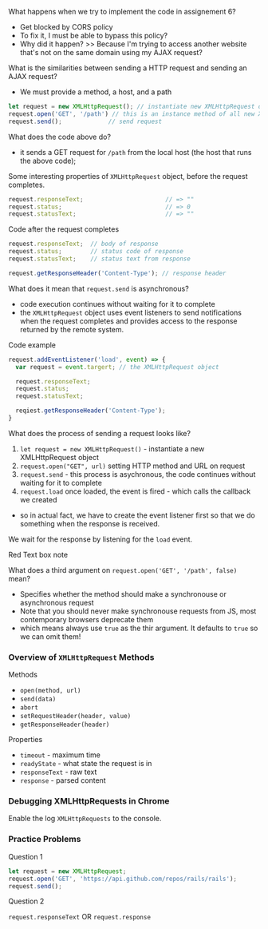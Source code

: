 
What happens when we try to implement the code in assignement 6? 
- Get blocked by CORS policy
- To fix it, I must be able to bypass this policy? 
- Why did it happen? >> Because I'm trying to access another website that's not on the same domain using my AJAX request?

What is the similarities between sending a HTTP request and sending an AJAX request? 
- We must provide a method, a host, and a path

```javascript
let request = new XMLHttpRequest(); // instantiate new XMLHttpRequest object - this is a constructor function
request.open('GET', '/path') // this is an instance method of all new XMLHttpRequest object
request.send();             // send request
```

What does the code above do? 
- it sends a GET request for `/path` from the local host (the host that runs the above code);

Some interesting properties of `XMLHttpRequest` object, before the request completes. 
```javascript
request.responseText;                       // => ""
request.status;                             // => 0
request.statusText;                         // => ""
```

Code after the request completes
```javascript
request.responseText;  // body of response
request.status;        // status code of response
request.statusText;    // status text from response

request.getResponseHeader('Content-Type'); // response header
```

What does it mean that `request.send` is asynchronous? 
- code execution continues without waiting for it to complete
- the `XMLHttpRequest` object  uses event listeners to send notifications when the request completes and provides access to the response returned by the remote system. 

Code example
```javascript
request.addEventListener('load', event) => {
  var request = event.targert; // the XMLHttpRequest object

  request.responseText; 
  request.status;
  request.statusText;

  reqiest.getResponseHeader('Content-Type');
}
```

What does the process of sending a request looks like?
1. `let request = new XMLHttpRequest()` - instantiate a new XMLHttpRequest object
2. `request.open("GET", url)` setting HTTP method and URL on request
3. `request.send` - this process is asychronous, the code continues without waiting for it to complete
4. `request.load` once loaded, the event is fired - which calls the callback we created
  - so in actual fact, we have to create the event listener first so that we do something when the response is received.

We wait for the response by listening for the `load` event.

Red Text box note

What does a third argument on `request.open('GET', '/path', false)` mean?
- Specifies whether the method should make a synchronouse or asynchronous request 
- Note that you should never make synchronouse requests from JS, most contemporary browsers deprecate them 
- which means always use `true` as the thir argument. It defaults to `true` so we can omit them!

### Overview of `XMLHttpRequest` Methods

Methods
- `open(method, url)`
- `send(data)`
- `abort`
- `setRequestHeader(header, value)`
- `getResponseHeader(header)`

Properties
- `timeout` - maximum time 
- `readyState` - what state the request is in 
- `responseText` - raw text
- `response` - parsed content

### Debugging XMLHttpRequests in Chrome

Enable the log `XMLHttpRequests` to the console. 

### Practice Problems

Question 1 

```javascript
let request = new XMLHttpRequest;
request.open('GET', 'https://api.github.com/repos/rails/rails');
request.send();
```

Question 2

`request.responseText` OR `request.response`


